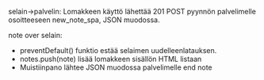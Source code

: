 selain->palvelin: Lomakkeen käyttö lähettää 201 POST pyynnön palvelimelle osoitteeseen new_note_spa, JSON muodossa.

note over selain:
- preventDefault() funktio estää selaimen uudelleenlatauksen.
- notes.push(note) lisää lomakkeen sisällön HTML listaan
- Muistiinpano lähtee JSON muodossa palvelimelle
end note
